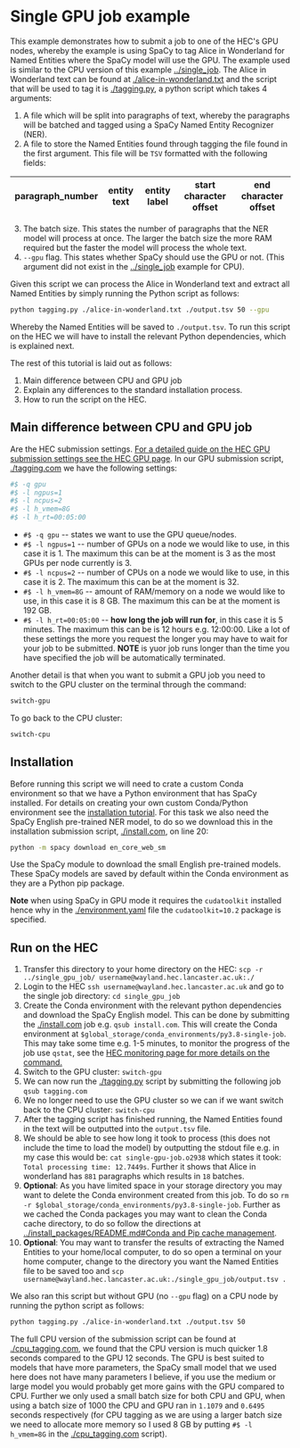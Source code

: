 # Single GPU job example

This example demonstrates how to submit a job to one of the HEC's GPU nodes, whereby the example is using SpaCy to tag Alice in Wonderland for Named Entities where the SpaCy model will use the GPU. The example used is similar to the CPU version of this example [../single_job](../single_job). The Alice in Wonderland text can be found at [./alice-in-wonderland.txt](./alice-in-wonderland.txt) and the script that will be used to tag it is [./tagging.py](./tagging.py), a python script which takes 4 arguments:

1. A file which will be split into paragraphs of text, whereby the paragraphs will be batched and tagged using a SpaCy Named Entity Recognizer (NER).
2. A file to store the Named Entities found through tagging the file found in the first argument. This file will be `TSV` formatted with the following fields:

|paragraph_number|entity text|entity label|start character offset|end character offset|
|-|-|-|-|-|

3. The batch size. This states the number of paragraphs that the NER model will process at once. The larger the batch size the more RAM required but the faster the model will process the whole text.
4. `--gpu` flag. This states whether SpaCy should use the GPU or not. (This argument did not exist in the [../single_job](../single_job) example for CPU).

Given this script we can process the Alice in Wonderland text and extract all Named Entities by simply running the Python script as follows:

``` bash
python tagging.py ./alice-in-wonderland.txt ./output.tsv 50 --gpu
```

Whereby the Named Entities will be saved to `./output.tsv`. To run this script on the HEC we will have to install the relevant Python dependencies, which is explained next. 

The rest of this tutorial is laid out as follows:

1. Main difference between CPU and GPU job
2. Explain any differences to the standard installation process.
2. How to run the script on the HEC.

## Main difference between CPU and GPU job

Are the HEC submission settings. [For a detailed guide on the HEC GPU submission settings see the HEC GPU page](https://answers.lancaster.ac.uk/display/ISS/Using+GPUs+on+the+HEC). In our GPU submission script, [./tagging.com](./tagging.com) we have the following settings:

``` bash
#$ -q gpu
#$ -l ngpus=1
#$ -l ncpus=2
#$ -l h_vmem=8G
#$ -l h_rt=00:05:00
```

* `#$ -q gpu` -- states we want to use the GPU queue/nodes.
* `#$ -l ngpus=1` -- number of GPUs on a node we would like to use, in this case it is 1. The maximum this can be at the moment is 3 as the most GPUs per node currently is 3.
* `#$ -l ncpus=2` -- number of CPUs on a node we would like to use, in this case it is 2. The maximum this can be at the moment is 32.
* `#$ -l h_vmem=8G` -- amount of RAM/memory on a node we would like to use, in this case it is 8 GB. The maximum this can be at the moment is 192 GB.
* `#$ -l h_rt=00:05:00` -- **how long the job will run for**, in this case it is 5 minutes. The maximum this can be is 12 hours e.g. 12:00:00. Like a lot of these settings the more you request the longer you may have to wait for your job to be submitted. **NOTE** is yuor job runs longer than the time you have specified the job will be automatically terminated.

Another detail is that when you want to submit a GPU job you need to switch to the GPU cluster on the terminal through the command:

``` bash
switch-gpu
```

To go back to the CPU cluster:

``` bash
switch-cpu
```

## Installation

Before running this script we will need to crate a custom Conda environment so that we have a Python environment that has SpaCy installed. For details on creating your own custom Conda/Python environment see the [installation tutorial](../../install_packages). For this task we also need the SpaCy English pre-trained NER model, to do so we download this in the installation submission script, [./install.com](./install.com), on line 20:

``` bash
python -m spacy download en_core_web_sm
```

Use the SpaCy module to download the small English pre-trained models. These SpaCy models are saved by default within the Conda environment as they are a Python pip package.

**Note** when using SpaCy in GPU mode it requires the `cudatoolkit` installed hence why in the [./environment.yaml](./environment.yaml) file the `cudatoolkit=10.2` package is specified.

## Run on the HEC

1. Transfer this directory to your home directory on the HEC: `scp -r ../single_gpu_job/ username@wayland.hec.lancaster.ac.uk:./`
2. Login to the HEC `ssh username@wayland.hec.lancaster.ac.uk` and go to the single job directory: `cd single_gpu_job` 
3. Create the Conda environment with the relevant python dependencies and download the SpaCy English model. This can be done by submitting the [./install.com](./install.com) job e.g. `qsub install.com`. This will create the Conda environment at `$global_storage/conda_environments/py3.8-single-job`. This may take some time e.g. 1-5 minutes, to monitor the progress of the job use `qstat`, see the [HEC monitoring page for more details on the command.](https://answers.lancaster.ac.uk/display/ISS/Monitoring+jobs+on+the+HEC)
4. Switch to the GPU cluster: `switch-gpu`
5. We can now run the [./tagging.py](./tagging.py) script by submitting the following job `qsub tagging.com`
6. We no longer need to use the GPU cluster so we can if we want switch back to the CPU cluster: `switch-cpu`
7. After the tagging script has finished running, the Named Entities found in the text will be outputted into the `output.tsv` file.
8. We should be able to see how long it took to process (this does not include the time to load the model) by outputting the stdout file e.g. in my case this would be: `cat single-gpu-job.o2938` which states it took: `Total processing time: 12.7449s`. Further it shows that Alice in wonderland has `881` paragraphs which results in `18` batches.
9. **Optional**: As you have limited space in your storage directory you may want to delete the Conda environment created from this job. To do so `rm -r $global_storage/conda_environments/py3.8-single-job`. Further as we cached the Conda packages you may want to clean the Conda cache directory, to do so follow the directions at [../install_packages/README.md#Conda and Pip cache management](../install_packages/README.md#conda-and-pip-cache-management).
10. **Optional**: You may want to transfer the results of extracting the Named Entities to your home/local computer, to do so open a terminal on your home computer, change to the directory you want the Named Entities file to be saved too and `scp username@wayland.hec.lancaster.ac.uk:./single_gpu_job/output.tsv .` 

We also ran this script but without GPU (no `--gpu` flag) on a CPU node by running the python script as follows:

``` bash
python tagging.py ./alice-in-wonderland.txt ./output.tsv 50
```

The full CPU version of the submission script can be found at [./cpu_tagging.com](./cpu_tagging.com), we found that the CPU version is much quicker 1.8 seconds compared to the GPU 12 seconds. The GPU is best suited to models that have more parameters, the SpaCy small model that we used here does not have many parameters I believe, if you use the medium or large model you would probably get more gains with the GPU compared to CPU. Further we only used a small batch size for both CPU and GPU, when using a batch size of 1000 the CPU and GPU ran in `1.1079` and `0.6495` seconds respectively (for CPU tagging as we are using a larger batch size we need to allocate more memory so I used 8 GB by putting `#$ -l h_vmem=8G` in the [./cpu_tagging.com](./cpu_tagging.com) script).

